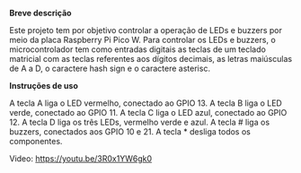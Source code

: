 **Breve descrição**

Este projeto tem por objetivo controlar a operação de LEDs e buzzers por meio da placa Raspberry Pi Pico W.
Para controlar os LEDs e buzzers, o microcontrolador tem como entradas digitais as teclas de um teclado matricial com as teclas referentes aos dígitos decimais, as letras maiúsculas de A a D, o caractere hash sign e o caractere asterisc.


**Instruções de uso**

A tecla A liga o LED vermelho, conectado ao GPIO 13.
A tecla B liga o LED verde, conectado ao GPIO 11.
A tecla C liga o LED azul, conectado ao GPIO 12.
A tecla D liga os três LEDs, vermelho verde e azul.
A tecla # liga os buzzers, conectados aos GPIO 10 e 21.
A tecla * desliga todos os componentes.

Video: https://youtu.be/3R0x1YW6gk0
